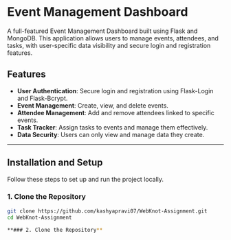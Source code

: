 # Event Management Dashboard

A full-featured Event Management Dashboard built using Flask and MongoDB. This application allows users to manage events, attendees, and tasks, with user-specific data visibility and secure login and registration features.

## Features
- **User Authentication**: Secure login and registration using Flask-Login and Flask-Bcrypt.
- **Event Management**: Create, view, and delete events.
- **Attendee Management**: Add and remove attendees linked to specific events.
- **Task Tracker**: Assign tasks to events and manage them effectively.
- **Data Security**: Users can only view and manage data they create.

---

## Installation and Setup

Follow these steps to set up and run the project locally.

### 1. Clone the Repository
```bash
git clone https://github.com/kashyapravi07/WebKnot-Assignment.git
cd WebKnot-Assignment

**### 2. Clone the Repository**


